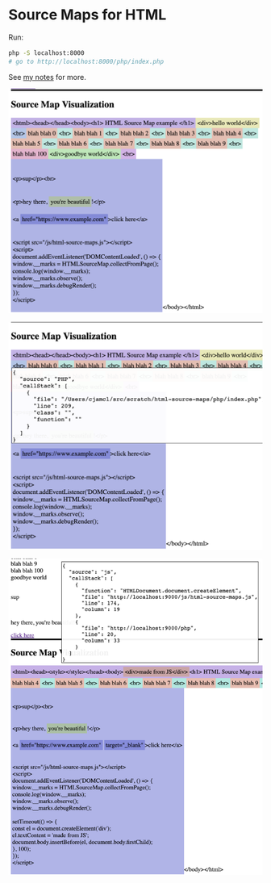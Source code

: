 # Source Maps for HTML

Run:

```sh
php -S localhost:8000
# go to http://localhost:8000/php/index.php
```

See [my notes](docs/notes.md) for more.

![](docs/2.png)

![](docs/3.png)

![](docs/4.png)
